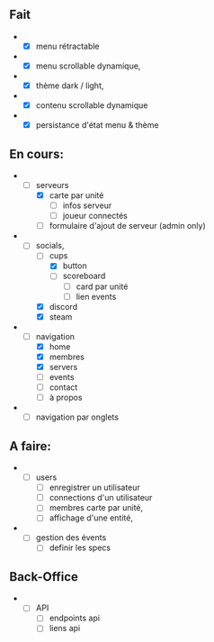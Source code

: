 ## Fait

- - [x] menu rétractable 
- - [x] menu scrollable dynamique, 
- - [x] thème dark / light, 
- - [x] contenu scrollable dynamique
- - [x] persistance d'état menu & thème

## En cours:

- - [ ] serveurs 
    - [x] carte par unité
      - [ ] infos serveur
      - [ ] joueur connectés
    - [ ] formulaire d'ajout de serveur (admin only)

- - [ ] socials,
    - [ ] cups
      - [x] button
      - [ ] scoreboard
        - [ ] card par unité
        - [ ] lien events

    - [x] discord
    - [x] steam

- - [ ] navigation
    - [x] home
    - [x] membres
    - [x] servers
    - [ ] events
    - [ ] contact
    - [ ] à propos

- - [ ] navigation par onglets

## A faire:

- - [ ] users
    - [ ] enregistrer un utilisateur
    - [ ] connections d'un utilisateur
    - [ ] membres carte par unité,
    - [ ] affichage d'une entité,

- - [ ] gestion des évents 
    - [ ] definir les specs

## Back-Office

- - [ ] API
    - [ ] endpoints api
    - [ ] liens api 